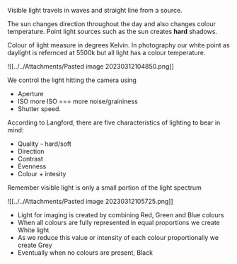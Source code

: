 Visible light travels in waves and straight line from a source.

The sun changes direction throughout the day and also changes colour temperature. Point light sources such as the sun creates **hard** shadows.

Colour of light measure in degrees Kelvin. In photography our white point as daylight is refernced at 5500k but all light has a colour temperature.

![[../../Attachments/Pasted image 20230312104850.png]]

We control the light hitting the camera using 

- Aperture
- ISO  more ISO === more noise/graininess
- Shutter speed.

According to Langford, there are five characteristics of lighting to bear in mind:

- Quality - hard/soft
- Direction
- Contrast
- Evenness
- Colour + intesity

Remember visible light is only a small portion of the light spectrum

![[../../Attachments/Pasted image 20230312105725.png]]

- Light for imaging is created by combining Red, Green and Blue colours
- When all colours are fully represented in equal proportions we create White light
- As we reduce this value or intensity of each colour proportionally we create Grey
- Eventually when no colours are present, Black

